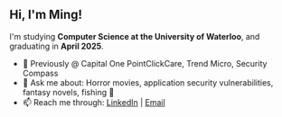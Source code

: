 ## Hi, I'm Ming!

I'm studying **Computer Science at the University of Waterloo**, and graduating in **April 2025**. 
- 🌱 Previously @ Capital One PointClickCare, Trend Micro, Security Compass
- 💬 Ask me about: Horror movies, application security vulnerabilities, fantasy novels, fishing 🎣
- 📫 Reach me through: [LinkedIn](https://www.linkedin.com/in/ming-chen1) | [Email](mailto:m424chen@uwaterloo.ca)

